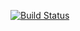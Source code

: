 [![Build Status](https://app.travis-ci.com/Welheminah/fruit-basket.svg?branch=master)](https://app.travis-ci.com/Welheminah/fruit-basket)